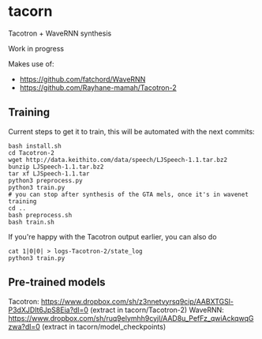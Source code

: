 # tacorn
Tacotron + WaveRNN synthesis

Work in progress

Makes use of:
 - https://github.com/fatchord/WaveRNN
 - https://github.com/Rayhane-mamah/Tacotron-2

## Training

Current steps to get it to train, this will be automated with the next commits:
```
bash install.sh
cd Tacotron-2
wget http://data.keithito.com/data/speech/LJSpeech-1.1.tar.bz2
bunzip LJSpeech-1.1.tar.bz2
tar xf LJSpeech-1.1.tar
python3 preprocess.py
python3 train.py
# you can stop after synthesis of the GTA mels, once it's in wavenet training
cd ..
bash preprocess.sh
bash train.sh
```

If you're happy with the Tacotron output earlier, you can also do
```
cat 1|0|0| > logs-Tacotron-2/state_log
python3 train.py 
```

## Pre-trained models

Tacotron: https://www.dropbox.com/sh/z3nnetvyrsq9cip/AABXTGSl-P3dXJDIt6JpS8Eia?dl=0
(extract in tacorn/Tacotron-2)
WaveRNN: https://www.dropbox.com/sh/ruq9elymhh9cyjl/AAD8u_PefFz_qwiAckqwqGzwa?dl=0
(extract in tacorn/model_checkpoints)
